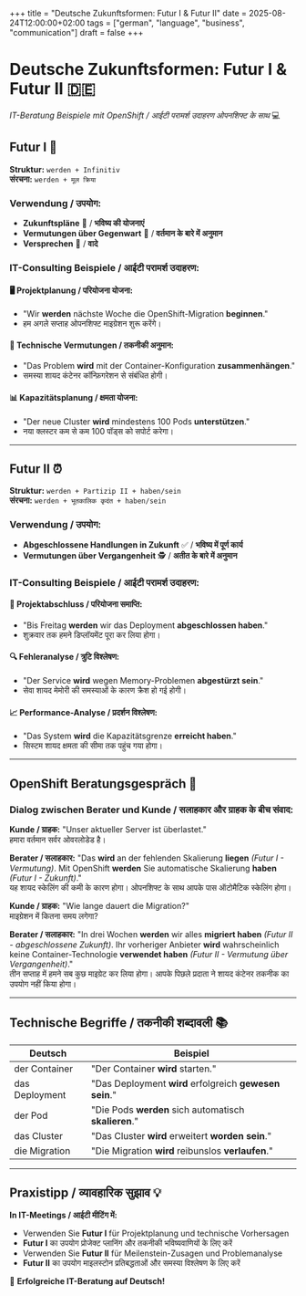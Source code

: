+++
title = "Deutsche Zukunftsformen: Futur I & Futur II"
date = 2025-08-24T12:00:00+02:00
tags = ["german", "language", "business", "communication"]
draft = false
+++
# Deutsche Zukunftsformen: Futur I & Futur II 🇩🇪

*IT-Beratung Beispiele mit OpenShift / आईटी परामर्श उदाहरण ओपनशिफ्ट के साथ* 💻

## Futur I 🔮

**Struktur:** `werden + Infinitiv`  
**संरचना:** `werden + मूल क्रिया`

### Verwendung / उपयोग:
- **Zukunftspläne** 📅 / **भविष्य की योजनाएं**
- **Vermutungen über Gegenwart** 🤔 / **वर्तमान के बारे में अनुमान**
- **Versprechen** 💪 / **वादे**

### IT-Consulting Beispiele / आईटी परामर्श उदाहरण:

#### 🖥️ **Projektplanung / परियोजना योजना:**
- "Wir **werden** nächste Woche die OpenShift-Migration **beginnen**."
- हम अगले सप्ताह ओपनशिफ्ट माइग्रेशन शुरू करेंगे।

#### 🔧 **Technische Vermutungen / तकनीकी अनुमान:**
- "Das Problem **wird** mit der Container-Konfiguration **zusammenhängen**."
- समस्या शायद कंटेनर कॉन्फ़िगरेशन से संबंधित होगी।

#### 📊 **Kapazitätsplanung / क्षमता योजना:**
- "Der neue Cluster **wird** mindestens 100 Pods **unterstützen**."
- नया क्लस्टर कम से
 कम 100 पॉड्स को सपोर्ट करेगा।

---

## Futur II  ⏰

**Struktur:** `werden + Partizip II + haben/sein`  
**संरचना:** `werden + भूतकालिक कृदंत + haben/sein`

### Verwendung / उपयोग:
- **Abgeschlossene Handlungen in Zukunft** ✅ / **भविष्य में पूर्ण कार्य**
- **Vermutungen über Vergangenheit** 🕵️ / **अतीत के बारे में अनुमान**

### IT-Consulting Beispiele / आईटी परामर्श उदाहरण:

#### 🚀 **Projektabschluss / परियोजना समाप्ति:**
- "Bis Freitag **werden** wir das Deployment **abgeschlossen haben**."
- शुक्रवार तक हमने डिप्लॉयमेंट पूरा कर लिया होगा।

#### 🔍 **Fehleranalyse / त्रुटि विश्लेषण:**
- "Der Service **wird** wegen Memory-Problemen **abgestürzt sein**."
- सेवा शायद मेमोरी की समस्याओं के कारण क्रैश हो गई होगी।

#### 📈 **Performance-Analyse / प्रदर्शन विश्लेषण:**
- "Das System **wird** die Kapazitätsgrenze **erreicht haben**."
- सिस्टम शायद क्षमता की सीमा तक पहुंच गया होगा।

---

## OpenShift Beratungsgespräch  💼

### Dialog zwischen Berater und Kunde / सलाहकार और ग्राहक के बीच संवाद:

**Kunde / ग्राहक:** "Unser aktueller Server ist überlastet."  
हमारा वर्तमान सर्वर ओवरलोडेड है।

**Berater / सलाहकार:** "Das **wird** an der fehlenden Skalierung **liegen** *(Futur I - Vermutung)*. Mit OpenShift **werden** Sie automatische Skalierung **haben** *(Futur I - Zukunft)*."  
यह शायद स्केलिंग की कमी के कारण होगा। ओपनशिफ्ट के साथ आपके पास ऑटोमैटिक स्केलिंग होगा।

**Kunde / ग्राहक:** "Wie lange dauert die Migration?"  
माइग्रेशन में कितना समय लगेगा?

**Berater / सलाहकार:** "In drei Wochen **werden** wir alles **migriert haben** *(Futur II - abgeschlossene Zukunft)*. Ihr vorheriger Anbieter **wird** wahrscheinlich keine Container-Technologie **verwendet haben** *(Futur II - Vermutung über Vergangenheit)*."  
तीन सप्ताह में हमने सब कुछ माइग्रेट कर लिया होगा। आपके पिछले प्रदाता ने शायद कंटेनर तकनीक का उपयोग नहीं किया होगा।

---

## Technische Begriffe  / तकनीकी शब्दावली 📚

| Deutsch | Beispiel |
|---------|----------|
| der Container | "Der Container **wird** starten." |
| das Deployment | "Das Deployment **wird** erfolgreich **gewesen sein**." |
| der Pod | "Die Pods **werden** sich automatisch **skalieren**." |
| das Cluster | "Das Cluster **wird** erweitert **worden sein**." |
| die Migration | "Die Migration **wird** reibunslos **verlaufen**." |

---

## Praxistipp / व्यावहारिक सुझाव 💡

**In IT-Meetings / आईटी मीटिंग में:**
- Verwenden Sie **Futur I** für Projektplanung und technische Vorhersagen
- **Futur I** का उपयोग प्रोजेक्ट प्लानिंग और तकनीकी भविष्यवाणियों के लिए करें
- Verwenden Sie **Futur II** für Meilenstein-Zusagen und Problemanalyse  
- **Futur II** का उपयोग माइलस्टोन प्रतिबद्धताओं और समस्या विश्लेषण के लिए करें

🎯 **Erfolgreiche IT-Beratung auf Deutsch!**